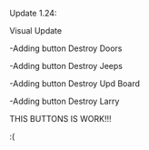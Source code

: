 Update 1.24:

Visual Update

-Adding button Destroy Doors


-Adding button Destroy Jeeps


-Adding button Destroy Upd Board

-Adding button Destroy Larry


THIS BUTTONS IS WORK!!!


:(

